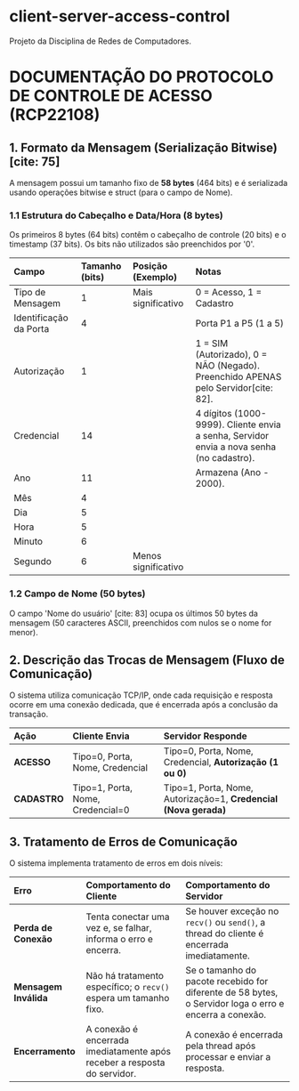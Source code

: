# client-server-access-control
Projeto da Disciplina de Redes de Computadores. 

# DOCUMENTAÇÃO DO PROTOCOLO DE CONTROLE DE ACESSO (RCP22108)

## 1. Formato da Mensagem (Serialização Bitwise) [cite: 75]

A mensagem possui um tamanho fixo de **58 bytes** (464 bits) e é serializada usando operações bitwise e struct (para o campo de Nome).

### 1.1 Estrutura do Cabeçalho e Data/Hora (8 bytes)

Os primeiros 8 bytes (64 bits) contêm o cabeçalho de controle (20 bits) e o timestamp (37 bits). Os bits não utilizados são preenchidos por '0'.

| Campo | Tamanho (bits) | Posição (Exemplo) | Notas |
| :--- | :--- | :--- | :--- |
| Tipo de Mensagem | 1 | Mais significativo | 0 = Acesso, 1 = Cadastro |
| Identificação da Porta | 4 | | Porta P1 a P5 (1 a 5) |
| Autorização | 1 | | 1 = SIM (Autorizado), 0 = NÃO (Negado). Preenchido APENAS pelo Servidor[cite: 82]. |
| Credencial| 14 | | 4 dígitos (1000-9999). Cliente envia a senha, Servidor envia a nova senha (no cadastro). |
|  Ano | 11 | | Armazena (Ano - 2000). |
| Mês | 4 | |  |
| Dia | 5 | | |
| Hora| 5 | | |
| Minuto | 6 | | |
| Segundo | 6 | Menos significativo | |

### 1.2 Campo de Nome (50 bytes)

O campo 'Nome do usuário' [cite: 83] ocupa os últimos 50 bytes da mensagem (50 caracteres ASCII, preenchidos com nulos se o nome for menor).

## 2. Descrição das Trocas de Mensagem (Fluxo de Comunicação) 

O sistema utiliza comunicação TCP/IP, onde cada requisição e resposta ocorre em uma conexão dedicada, que é encerrada após a conclusão da transação.

| Ação | Cliente Envia | Servidor Responde |
| :--- | :--- | :--- |
| **ACESSO** | Tipo=0, Porta, Nome, Credencial | Tipo=0, Porta, Nome, Credencial, **Autorização (1 ou 0)** |
| **CADASTRO** | Tipo=1, Porta, Nome, Credencial=0 | Tipo=1, Porta, Nome, Autorização=1, **Credencial (Nova gerada)** |

## 3. Tratamento de Erros de Comunicação 

O sistema implementa tratamento de erros em dois níveis:

| Erro | Comportamento do Cliente | Comportamento do Servidor |
| :--- | :--- | :--- |
| **Perda de Conexão** | Tenta conectar uma vez e, se falhar, informa o erro e encerra. | Se houver exceção no `recv()` ou `send()`, a thread do cliente é encerrada imediatamente. |
| **Mensagem Inválida** | Não há tratamento específico; o `recv()` espera um tamanho fixo. | Se o tamanho do pacote recebido for diferente de 58 bytes, o Servidor loga o erro e encerra a conexão. |
| **Encerramento** | A conexão é encerrada imediatamente após receber a resposta do servidor. | A conexão é encerrada pela thread após processar e enviar a resposta. |